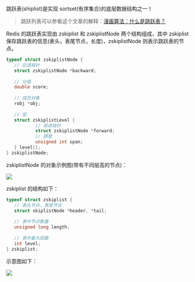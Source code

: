 跳跃表(shiplist)是实现 sortset(有序集合)的底层数据结构之一！

> 跳跃列表可以参看这个文章的解释：[漫画算法：什么是跳跃表？](http://blog.jobbole.com/111731/)

Redis 的跳跃表实现由 zskiplist 和 zskiplistNode 两个结构组成，其中 zskiplist 保存跳跃表的信息(表头，表尾节点，长度)，zskiplistNode 则表示跳跃表的节点。

```c
typeof struct zskiplistNode {
   // 后退指针
   struct zskiplistNode *backward;
   
   // 分值
   double score;
   
   // 成员对象
   robj *obj;
   
   // 层
   struct zskiplistLevel {
           // 前进指针
           struct zskiplistNode *forward;
           // 跨度
           unsigned int span;
   } level[];
} zskiplistNode;
```

zskiplistNode 的对象示例图(带有不同层高的节点)：

![](http://cnd.qiniu.lin07ux.cn/markdown/1558875022579.png)

zskiplist 的结构如下：

```c
typeof struct zskiplist {
   // 表头节点，表尾节点
   struct skiplistNode *header, *tail;
   
   // 表中节点数量
   unsigned long length;
   
   // 表中最大层数
   int level;
} zskiplist;
```

示意图如下：

![](http://cnd.qiniu.lin07ux.cn/markdown/1558875230291.png)



